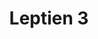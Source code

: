 ---
title: "Leptien 3"
url: /frankfurt-am-main/leptien-3-grosse-friedberger-strasse/
shop: Möbel
---